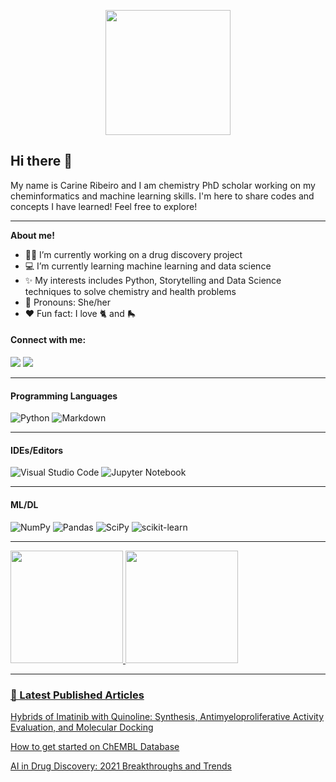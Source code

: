 
<p align="center">
<img align="center" style="width: 200px" src="https://media.giphy.com/media/HdxAYHR9g4Eg6uhCIh/giphy.gif?cid=790b7611e235e1f0e6a299a63507391477b96bb30e99e894&rid=giphy.gif&ct=g" />
</p>

## Hi there 👋

My name is Carine Ribeiro and I am chemistry PhD scholar working on my cheminformatics and machine learning skills. I'm here to share codes and concepts I have learned! Feel free to explore!


---

**About me!**

- 👩‍🔬 I’m currently working on a drug discovery project
- 💻 I’m currently learning machine learning and data science
- ✨ My interests includes Python, Storytelling and Data Science techniques to solve chemistry and health problems
- 👩 Pronouns: She/her
- ❤️ Fun fact: I love 🐈 and 🛼

#### **Connect with me:**

<div> 
  <a href = "mailto:carineribeirost@gmail.com"><img src="https://img.shields.io/badge/-Gmail-%23333?style=for-the-badge&logo=gmail&logoColor=white" target="_blank"></a>
  <a href="https://www.linkedin.com/in/carineribeirost" target="_blank"><img src="https://img.shields.io/badge/-LinkedIn-%230077B5?style=for-the-badge&logo=linkedin&logoColor=white" target="_blank"></a>

---
#### Programming Languages

![Python](https://img.shields.io/badge/python-%2314354C.svg?style=for-the-badge&logo=python&logoColor=white)
![Markdown](https://img.shields.io/badge/markdown-%23000000.svg?style=for-the-badge&logo=markdown&logoColor=white)

---

#### IDEs/Editors

![Visual Studio Code](https://img.shields.io/badge/VisualStudioCode-0078d7.svg?style=for-the-badge&logo=visual-studio-code&logoColor=white)
![Jupyter Notebook](https://img.shields.io/badge/jupyter-%23FA0F00.svg?style=for-the-badge&logo=jupyter&logoColor=white)

---
  
  #### ML/DL

![NumPy](https://img.shields.io/badge/numpy-%23013243.svg?style=for-the-badge&logo=numpy&logoColor=white)
![Pandas](https://img.shields.io/badge/pandas-%23150458.svg?style=for-the-badge&logo=pandas&logoColor=white)
![SciPy](https://img.shields.io/badge/SciPy-%230C55A5.svg?style=for-the-badge&logo=scipy&logoColor=%white)
![scikit-learn](https://img.shields.io/badge/scikit--learn-%23F7931E.svg?style=for-the-badge&logo=scikit-learn&logoColor=white)

---

<div align="left">
  <a href="https://github.com/carineribeirost">
  <img height="180em" src="https://github-readme-stats.vercel.app/api?username=carineribeirost&show_icons=true&theme=cobalt&include_all_commits=true&count_private=true"/>
  <img height="180em" src="https://github-readme-stats.vercel.app/api/top-langs/?username=carineribeirost&layout=compact&langs_count=7&theme=cobalt"/>
</div>
    
---
### 📕 Latest Published Articles

[Hybrids of Imatinib with Quinoline: Synthesis, Antimyeloproliferative Activity Evaluation, and Molecular Docking](https://www.mdpi.com/1424-8247/15/3/309)
  
[How to get started on ChEMBL Database](https://uresearcher.com/article/how-to-get-started-chembl-database)
  
[AI in Drug Discovery: 2021 Breakthroughs and Trends](https://uresearcher.com/article/ai-drug-discovery-breakthroughs-trends-2021)
<!-- BLOG-POST-LIST:START -->
<!-- BLOG-POST-LIST:END --> 
